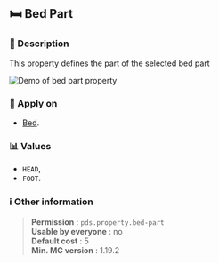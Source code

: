## :bed: Bed Part

### :memo: Description
This property defines the part of the selected bed part

![Demo of bed part property](../../assets/properties/bed-part.gif ':size=90%')

### :dart: Apply on
- [Bed](https://minecraft.wiki/w/Bed).

### :bar_chart: Values
- ``HEAD``,
- ``FOOT``.

### :information_source: Other information

> **Permission** : ``pds.property.bed-part``<br>
> **Usable by everyone** : no<br>
>  **Default cost** : 5<br>
>  **Min. MC version** : 1.19.2
